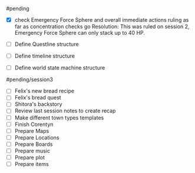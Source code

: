 #pending 

- [x]  check Emergency Force Sphere and overall immediate actions ruling as far as concentration checks go 
      Resolution: This was ruled on session 2, Emergency Force Sphere can only stack up to 40 HP.

- [ ]  Define Questline structure
- [ ]  Define timeline structure
- [ ]  Define world state machine structure

#pending/session3

- [ ]  Felix's new bread recipe
- [ ]  Felix's bread quest
- [ ]  Shitora's backstory
- [ ]  Review last session notes to create recap 
- [ ]  Make different town types templates 
- [ ]  Finish Corentyn
- [ ]  Prepare Maps
- [ ]  Prepare Locations
- [ ]  Prepare Boards
- [ ]  Prepare music
- [ ]  Prepare plot 
- [ ]  Prepare items